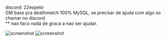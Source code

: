 discord: 22espeto <br>
GM base pra deathmatch 100% MySQL, se precisar de ajuda com algo so chamar no discord. <br>
** nao faco nada de graca a nao ser ajudar.

![screenshot](https://i.imgur.com/iCNoGcY.png)
![screenshot](https://i.imgur.com/v7VCOjy.png)

